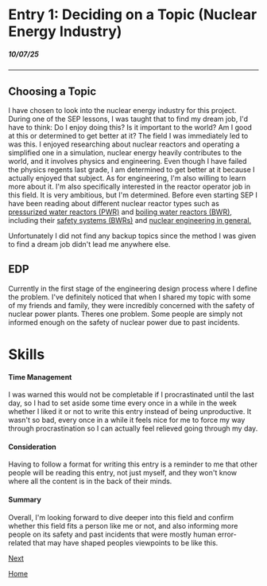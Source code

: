 # Entry 1: Deciding on a Topic (Nuclear Energy Industry)
##### 10/07/25

---

## Choosing a Topic

I have chosen to look into the nuclear energy industry for this project. During one of the SEP lessons, I was taught that to find my dream job, I'd have to think: Do I enjoy doing this? Is it important to the world? Am I good at this or determined to get better at it? The field I was immediately led to was this. I enjoyed researching about nuclear reactors and operating a simplified one in a simulation, nuclear energy heavily contributes to the world, and it involves physics and engineering. Even though I have failed the physics regents last grade, I am determined to get better at it because I actually enjoyed that subject. As for engineering, I'm also willing to learn more about it. I'm also specifically interested in the reactor operator job in this field. It is very ambitious, but I'm determined. Before even starting SEP I have been reading about different nuclear reactor types such as [pressurized water reactors (PWR)](https://en.wikipedia.org/wiki/Pressurized_water_reactor) and [boiling water reactors (BWR)](https://en.wikipedia.org/wiki/Boiling_water_reactor), including their [safety systems (BWRs)](https://en.wikipedia.org/wiki/Boiling_water_reactor_safety_systems#Reactor_Protection_System_(RPS)) and [nuclear engineering in general.](https://en.wikipedia.org/wiki/Nuclear_engineering)

Unfortunately I did not find any backup topics since the method I was given to find a dream job didn't lead me anywhere else.

## EDP

Currently in the first stage of the engineering design process where I define the problem. I've definitely noticed that when I shared my topic with some of my friends and family, they were incredibly concerned with the safety of nuclear power plants. Theres one problem. Some people are simply not informed enough on the safety of nuclear power due to past incidents.

# Skills

#### Time Management

I was warned this would not be completable if I procrastinated until the last day, so I had to set aside some time every once in a while in the week whether I liked it or not to write this entry instead of being unproductive. It wasn't so bad, every once in a while it feels nice for me to force my way through procrastination so I can actually feel relieved going through my day.

#### Consideration

Having to follow a format for writing this entry is a reminder to me that other people will be reading this entry, not just myself, and they won't know where all the content is in the back of their minds.

#### Summary

Overall, I'm looking forward to dive deeper into this field and confirm whether this field fits a person like me or not, and also informing more people on its safety and past incidents that were mostly human error-related that may have shaped peoples viewpoints to be like this.

[Next](entry02.md)

[Home](../README.md)
